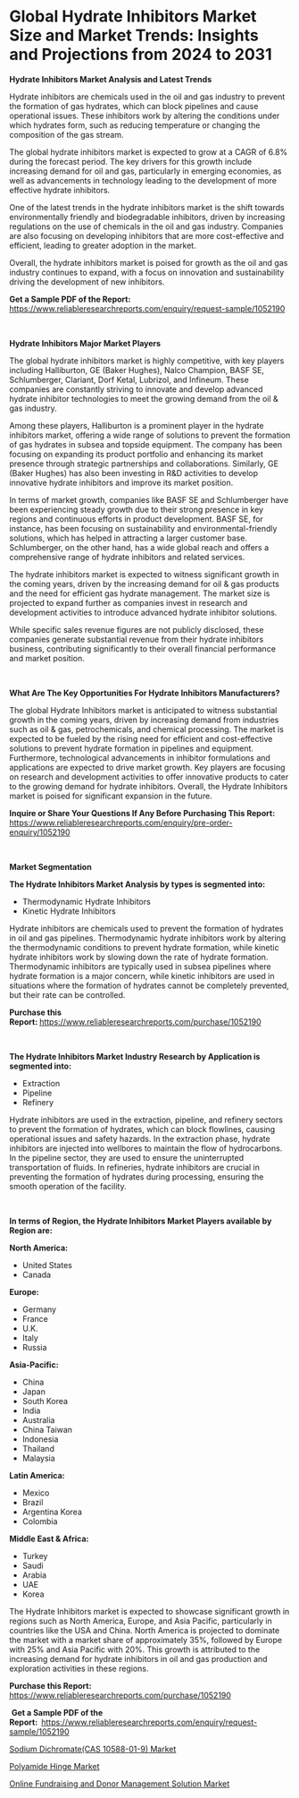 <p><h1>Global Hydrate Inhibitors Market Size and Market Trends: Insights and Projections from 2024 to 2031</h1></p><p><strong>Hydrate Inhibitors Market Analysis and Latest Trends</strong></p>
<p><p>Hydrate inhibitors are chemicals used in the oil and gas industry to prevent the formation of gas hydrates, which can block pipelines and cause operational issues. These inhibitors work by altering the conditions under which hydrates form, such as reducing temperature or changing the composition of the gas stream.</p><p>The global hydrate inhibitors market is expected to grow at a CAGR of 6.8% during the forecast period. The key drivers for this growth include increasing demand for oil and gas, particularly in emerging economies, as well as advancements in technology leading to the development of more effective hydrate inhibitors.</p><p>One of the latest trends in the hydrate inhibitors market is the shift towards environmentally friendly and biodegradable inhibitors, driven by increasing regulations on the use of chemicals in the oil and gas industry. Companies are also focusing on developing inhibitors that are more cost-effective and efficient, leading to greater adoption in the market.</p><p>Overall, the hydrate inhibitors market is poised for growth as the oil and gas industry continues to expand, with a focus on innovation and sustainability driving the development of new inhibitors.</p></p>
<p><strong>Get a Sample PDF of the Report:&nbsp;</strong> <a href="https://www.reliableresearchreports.com/enquiry/request-sample/1052190">https://www.reliableresearchreports.com/enquiry/request-sample/1052190</a></p>
<p>&nbsp;</p>
<p><strong>Hydrate Inhibitors Major Market Players</strong></p>
<p><p>The global hydrate inhibitors market is highly competitive, with key players including Halliburton, GE (Baker Hughes), Nalco Champion, BASF SE, Schlumberger, Clariant, Dorf Ketal, Lubrizol, and Infineum. These companies are constantly striving to innovate and develop advanced hydrate inhibitor technologies to meet the growing demand from the oil & gas industry.</p><p>Among these players, Halliburton is a prominent player in the hydrate inhibitors market, offering a wide range of solutions to prevent the formation of gas hydrates in subsea and topside equipment. The company has been focusing on expanding its product portfolio and enhancing its market presence through strategic partnerships and collaborations. Similarly, GE (Baker Hughes) has also been investing in R&D activities to develop innovative hydrate inhibitors and improve its market position.</p><p>In terms of market growth, companies like BASF SE and Schlumberger have been experiencing steady growth due to their strong presence in key regions and continuous efforts in product development. BASF SE, for instance, has been focusing on sustainability and environmental-friendly solutions, which has helped in attracting a larger customer base. Schlumberger, on the other hand, has a wide global reach and offers a comprehensive range of hydrate inhibitors and related services.</p><p>The hydrate inhibitors market is expected to witness significant growth in the coming years, driven by the increasing demand for oil & gas products and the need for efficient gas hydrate management. The market size is projected to expand further as companies invest in research and development activities to introduce advanced hydrate inhibitor solutions.</p><p>While specific sales revenue figures are not publicly disclosed, these companies generate substantial revenue from their hydrate inhibitors business, contributing significantly to their overall financial performance and market position.</p></p>
<p>&nbsp;</p>
<p><strong>What Are The Key Opportunities For Hydrate Inhibitors Manufacturers?</strong></p>
<p><p>The global Hydrate Inhibitors market is anticipated to witness substantial growth in the coming years, driven by increasing demand from industries such as oil & gas, petrochemicals, and chemical processing. The market is expected to be fueled by the rising need for efficient and cost-effective solutions to prevent hydrate formation in pipelines and equipment. Furthermore, technological advancements in inhibitor formulations and applications are expected to drive market growth. Key players are focusing on research and development activities to offer innovative products to cater to the growing demand for hydrate inhibitors. Overall, the Hydrate Inhibitors market is poised for significant expansion in the future.</p></p>
<p><strong>Inquire or Share Your Questions If Any Before Purchasing This Report:</strong> <a href="https://www.reliableresearchreports.com/enquiry/pre-order-enquiry/1052190">https://www.reliableresearchreports.com/enquiry/pre-order-enquiry/1052190</a></p>
<p>&nbsp;</p>
<p><strong>Market Segmentation</strong></p>
<p><strong>The Hydrate Inhibitors Market Analysis by types is segmented into:</strong></p>
<p><ul><li>Thermodynamic Hydrate Inhibitors</li><li>Kinetic Hydrate Inhibitors</li></ul></p>
<p><p>Hydrate inhibitors are chemicals used to prevent the formation of hydrates in oil and gas pipelines. Thermodynamic hydrate inhibitors work by altering the thermodynamic conditions to prevent hydrate formation, while kinetic hydrate inhibitors work by slowing down the rate of hydrate formation. Thermodynamic inhibitors are typically used in subsea pipelines where hydrate formation is a major concern, while kinetic inhibitors are used in situations where the formation of hydrates cannot be completely prevented, but their rate can be controlled.</p></p>
<p><strong>Purchase this Report:&nbsp;</strong><a href="https://www.reliableresearchreports.com/purchase/1052190">https://www.reliableresearchreports.com/purchase/1052190</a></p>
<p>&nbsp;</p>
<p><strong>The Hydrate Inhibitors Market Industry Research by Application is segmented into:</strong></p>
<p><ul><li>Extraction</li><li>Pipeline</li><li>Refinery</li></ul></p>
<p><p>Hydrate inhibitors are used in the extraction, pipeline, and refinery sectors to prevent the formation of hydrates, which can block flowlines, causing operational issues and safety hazards. In the extraction phase, hydrate inhibitors are injected into wellbores to maintain the flow of hydrocarbons. In the pipeline sector, they are used to ensure the uninterrupted transportation of fluids. In refineries, hydrate inhibitors are crucial in preventing the formation of hydrates during processing, ensuring the smooth operation of the facility.</p></p>
<p>&nbsp;</p>
<p><strong>In terms of Region, the Hydrate Inhibitors Market Players available by Region are:</strong></p>
<p>
    <p> <strong> North America: </strong>
        <ul>
            <li>United States</li>
            <li>Canada</li>
        </ul>
        </p> 
    <p> <strong> Europe: </strong>
        <ul>
            <li>Germany</li>
            <li>France</li>
            <li>U.K.</li>
            <li>Italy</li>
            <li>Russia</li>
        </ul>
        </p> 
    <p> <strong> Asia-Pacific: </strong>
        <ul>
            <li>China</li>
            <li>Japan</li>
            <li>South Korea</li>
            <li>India</li>
            <li>Australia</li>
            <li>China Taiwan</li>
            <li>Indonesia</li>
            <li>Thailand</li>
            <li>Malaysia</li>
        </ul>
        </p> 
    <p> <strong> Latin America: </strong>
        <ul>
            <li>Mexico</li>
            <li>Brazil</li>
            <li>Argentina Korea</li>
            <li>Colombia</li>
        </ul>
        </p> 
    <p> <strong> Middle East & Africa: </strong>
        <ul>
            <li>Turkey</li>
            <li>Saudi</li>
            <li>Arabia</li>
            <li>UAE</li>
            <li>Korea</li>
        </ul>
    </p>
    </p>
<p><p>The Hydrate Inhibitors market is expected to showcase significant growth in regions such as North America, Europe, and Asia Pacific, particularly in countries like the USA and China. North America is projected to dominate the market with a market share of approximately 35%, followed by Europe with 25% and Asia Pacific with 20%. This growth is attributed to the increasing demand for hydrate inhibitors in oil and gas production and exploration activities in these regions.</p></p>
<p><strong>Purchase this Report: </strong><a href="https://www.reliableresearchreports.com/purchase/1052190">https://www.reliableresearchreports.com/purchase/1052190</a></p>
<p>&nbsp;<strong>Get a Sample PDF of the Report:&nbsp;&nbsp;</strong><a href="https://www.reliableresearchreports.com/enquiry/request-sample/1052190">https://www.reliableresearchreports.com/enquiry/request-sample/1052190</a></p>
<p><strong></strong></p>
<p><p><a href="https://view.publitas.com/reportprime-1/sodium-dichromate-cas-10588-01-9-market-offers-provide-insightful-data-for-the-time-period-from-2023-to-2030-and-also-provide-analysis-based-on-application-type-and-region/">Sodium Dichromate(CAS 10588-01-9) Market</a></p><p><a href="https://view.publitas.com/reportprime-1/global-polyamide-hinge-market-size-and-market-trends-insights-and-projections-from-2023-to-2030/">Polyamide Hinge Market</a></p><p><a href="https://view.publitas.com/reportprime-1/online-fundraising-and-donor-management-solution-market-dynamics-2023-2030-also-about-its-market-trends-projections-and-opportunities/">Online Fundraising and Donor Management Solution Market</a></p></p>